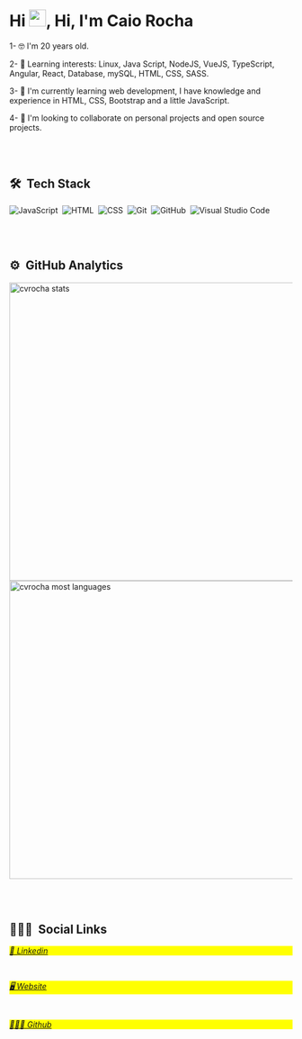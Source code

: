 <h1 align="left">Hi <img src="https://raw.githubusercontent.com/kaueMarques/kaueMarques/master/hi.gif" width="30px">,  Hi, I'm Caio Rocha</h1>
<p align="left">  </p>

1- 🤓 I'm 20 years old.

2- 👀 Learning interests: Linux, Java Script, NodeJS, VueJS, TypeScript, Angular, React, Database, mySQL, HTML, CSS, SASS.

3- 🌱 I'm currently learning web development, I have knowledge and experience in HTML, CSS, Bootstrap and a little JavaScript.

4- 💞️ I'm looking to collaborate on personal projects and open source projects.

<br><br>

## 🛠 &nbsp;Tech Stack

![JavaScript](https://img.shields.io/badge/-JavaScript-05122A?style=flat&logo=javascript)&nbsp;
![HTML](https://img.shields.io/badge/-HTML-05122A?style=flat&logo=HTML5)&nbsp;
![CSS](https://img.shields.io/badge/-CSS-05122A?style=flat&logo=CSS3&logoColor=1572B6)&nbsp;
![Git](https://img.shields.io/badge/-Git-05122A?style=flat&logo=git)&nbsp;
![GitHub](https://img.shields.io/badge/-GitHub-05122A?style=flat&logo=github)&nbsp;
![Visual Studio Code](https://img.shields.io/badge/-Visual%20Studio%20Code-05122A?style=flat&logo=visual-studio-code&logoColor=007ACC)&nbsp;

<br><br>

## ⚙️ &nbsp;GitHub Analytics

<p align="left">
<img width="530em" src="https://github-readme-stats.vercel.app/api?username=cvrocha&show_icons=true&theme=vision-friendly-dark" alt="cvrocha stats"/>
<img width="530em" src="https://github-readme-stats.vercel.app/api/top-langs/?username=cvrocha&layout=compact&theme=vision-friendly-dark" alt="cvrocha most languages"/>
</p>

<br><br>

## 👨🏽‍🦲 &nbsp;Social Links

<p align="left" style="background:yellow">
<a href="https://www.linkedin.com/in/caiovrocha/" target="_blank"><i class='bx bxl-linkedin'>👔 Linkedin
</a></i>
</a>
</p>

<br>

<p align="left" style="background:yellow">
<a href="https://cvrocha.github.io/portifolio/index.html" target="_blank"><i class='bx bxl-linkedin'>🖥️ Website
</a></i>
</a>
</p>

<br>

<p align="left" style="background:yellow">
<a href="https://github.com/cvrocha" target="_blank"><i class='bx bxl-linkedin'>👨🏻‍💻 Github
</a></i>
</a>
</p>
